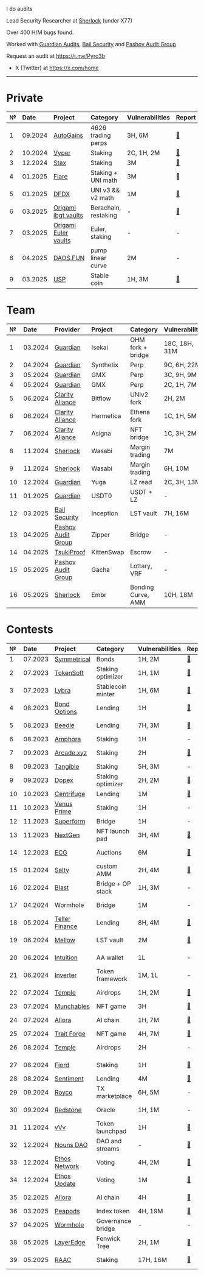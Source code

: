 I do audits

Lead Security Researcher at [Sherlock](https://audits.sherlock.xyz/leaderboards) (under X77)

Over 400 H/M bugs found.

Worked with [Guardian Audits](https://guardianaudits.com/), [Bail Security](https://bailsec.io/) and [Pashov Audit Group](https://www.pashov.net/)

Request an audit at https://t.me/Pyro3b

- X (Twitter) at  https://x.com/home

---

# Private 
| № | Date  | Project |  Category | Vulnerabilities | Report | Language |
|:--|:--|:--|:--|:--|:--|:--|
| 1 | 09.2024 | [AutoGains](https://x.com/auto_gains) | 4626 trading perps | 3H, 6M | [📑](https://github.com/0x3b33/reports/blob/master/Autogains.pdf) | Solidity |
| 2 | 10.2024 | [Vyper](https://www.vyper.win/) | Staking | 2C, 1H, 2M | [📑](https://github.com/0x3b33/reports/blob/master/Vyper.pdf) | Solidity |
| 3 | 12.2024 | [Stax](https://docs.helios-hlx.win/stax) | Staking | 3M | [📑](https://github.com/0x3b33/reports/blob/master/Stax.pdf) | Solidity |
| 4 | 01.2025 | [Flare](https://www.flare.win/) | Staking + UNI math | 3M | 📑 | Solidity |
| 5 | 01.2025 | [DFDX](https://dragonx.win/) | UNI v3 && v2 math | 1M | [📑](https://github.com/0x3b33/reports/blob/master/DFDX.pdf) | Solidity |
| 6 | 03.2025 | [Origami ibgt vaults](https://origami.finance/) | Berachain, restaking | - | [📑](https://github.com/0x3b33/reports/blob/master/Origami.pdf) | Solidity |
| 7 | 03.2025 | [Origami Euler vaults](https://origami.finance/) | Euler, staking | - | - | Solidity |
| 8 | 04.2025 | [DAOS.FUN](https://www.daos.fun/) | pump linear curve | 2M | - | Solana |
| 9 | 03.2025 | [USP](https://pareto.credit/) | Stable coin | 1H, 3M | [📑](https://github.com/0x3b33/reports/blob/master/USP.pdf) | Solidity |


# Team
| № | Date | Provider | Project |  Category | Vulnerabilities | Report | Language |
|:--|:--|:--|:--|:--|:--|:--|:--|
| 1 | 03.2024 | [Guardian](https://guardianaudits.com/) | Isekai | OHM fork + bridge| 18C, 18H, 31M | - | Solidity |
| 2 | 04.2024 | [Guardian](https://guardianaudits.com/) | Synthetix | Perp | 9C, 6H, 22M | [📑](https://github.com/GuardianAudits/Audits/blob/main/Synthetix/2024-04-18_Synthetix_BFP_Market.pdf) | Solidity |
| 3 | 05.2024 | [Guardian](https://guardianaudits.com/) | GMX | Perp | 3C, 9H, 9M | [📑](https://github.com/GuardianAudits/Audits/blob/main/GMX/2024-06-14_GMX_Updates_1.pdf) | Solidity |
| 4 | 05.2024 | [Guardian](https://guardianaudits.com/) | GMX | Perp | 2C, 1H, 7M | [📑](https://github.com/GuardianAudits/Audits/blob/main/GMX/2024-06-14_GMX_Updates_2.pdf) | Solidity |
| 5 | 06.2024 | [Clarity Aliance](https://x.com/ClarAllianceSTX) | Bitflow | UNIv2 fork | 2H, 2M | [📑](https://github.com/Clarity-Alliance/audits/blob/main/Clarity%20Alliance%20-%20Bitflow.pdf) | Clarity (Stacks) |
| 6 | 06.2024 | [Clarity Aliance](https://x.com/ClarAllianceSTX) | Hermetica | Ethena fork | 1C, 1H, 5M | [📑](https://github.com/Clarity-Alliance/audits/blob/main/Clarity%20Alliance%20-%20Hermetica.pdf) | Clarity (Stacks) |
| 7 | 06.2024 | [Clarity Aliance](https://x.com/ClarAllianceSTX) | Asigna | NFT bridge | 1C, 3H, 2M | - | Clarity (Stacks) |
| 8 | 11.2024 | [Sherlock](https://audits.sherlock.xyz) | Wasabi | Margin trading | 7M | [📑](https://github.com/sherlock-protocol/sherlock-reports/blob/main/audits/2024.11.28%20-%20Final%20-%20Wasabi%20Audit%20Report.pdf) | Solidity |
| 9 | 11.2024 | [Sherlock](https://audits.sherlock.xyz) | Wasabi | Margin trading | 6H, 10M | - | Solana |
| 10 | 12.2024 | [Guardian](https://guardianaudits.com/) | Yuga | LZ read | 2C, 3H, 13M | - | Solidity |
| 11 | 01.2025 | [Guardian](https://guardianaudits.com/) | USDT0 | USDT + LZ | - | [📑](https://github.com/Everdawn-Labs/usdt0-audit-reports/blob/main/Guardian/USDT0_Arbitrum_Upgrade.pdf) | Solidity |
| 12 | 03.2025 | [Bail Security](https://bailsec.io/) | Inception | LST vault | 7H, 16M | - | Solidity |
| 13 | 04.2025 | [Pashov Audit Group](https://www.pashov.net/) | Zipper | Bridge | - | - | Solidity |
| 14 | 04.2025 | [TsukiProof](https://tsukiproof.com/) | KittenSwap | Escrow | - | - | Solidity |
| 15 | 05.2025 | [Pashov Audit Group](https://www.pashov.net/) | Gacha | Lottary, VRF | - | - | Solidity |
| 16 | 05.2025 | [Sherlock](https://audits.sherlock.xyz) | Embr | Bonding Curve, AMM | 10H, 18M | - | Solidity |


# Contests 
| № | Date | Project | Category | Vulnerabilities | Report  | Language | Rank |
|:--|:--|:--|:--|:--|:--|:--|:--|
| 1 | 07.2023 | [Symmetrical](https://audits.sherlock.xyz/contests/85)| Bonds |  1H, 2M | [📑](https://github.com/0x3b33/portfolio/tree/master/sherlock/2023-06-symmetrical/report.md) | Solidity | - |
| 2 | 07.2023 | [TokenSoft](https://audits.sherlock.xyz/contests/100) | Staking optimizer | 1H, 1M | [📑](https://github.com/0x3b33/portfolio/tree/master/sherlock/2023-06-tokensoft/report.md) | Solidity | - |
| 3 | 07.2023 | [Lybra](https://code4rena.com/contests/2023-06-lybra-finance#top) | Stablecoin minter | 1H, 6M | [📑](https://github.com/0x3b33/portfolio/blob/master/c4/2023-06-lybra/report.md) | Solidity | Top 5 |
| 4 | 08.2023 | [Bond Options](https://audits.sherlock.xyz/contests/99) | Lending | 1H | [📑](https://github.com/0x3b33/portfolio/blob/master/sherlock/2023-06-bond/report.md) | Solidity | - |
| 5 | 08.2023 | [Beedle](https://www.codehawks.com/contests/clkbo1fa20009jr08nyyf9wbx) | Lending | 7H, 3M | [📑](https://github.com/0x3b33/portfolio/blob/master/codeHawks/2023-07-beedles/report.md) | Solidity | Top 5 |
| 6 | 08.2023 | [Amphora](https://code4rena.com/contests/2023-07-amphora-protocol#top) | Staking | 1H | - | Solidity | - |
| 7 | 09.2023 | [Arcade.xyz](https://code4rena.com/contests/2023-07-arcadexyz#top) |  Staking | 2H | [📑](https://github.com/0x3b33/portfolio/blob/master/c4/2023-07-arcade/report.md)| Solidity |  Top 5 |
| 8 | 09.2023 | [Tangible](https://code4rena.com/contests/2023-08-tangible-caviar#top) | Staking | 5H, 3M | - | Solidity | - |
| 9 | 09.2023 | [Dopex](https://code4rena.com/contests/2023-08-dopex#top) | Staking optimizer | 2H, 2M | [📑](https://github.com/0x3b33/portfolio/blob/master/c4/2023-08-dopex/report.md) | Solidity | - |
| 10 | 10.2023 | [Centrifuge](https://code4rena.com/contests/2023-09-centrifuge#top) | Lending | 1M | [📑](https://github.com/0x3b33/portfolio/blob/master/c4/2023-09-centrifuge/report.md) | Solidity |  Top3 |
| 11 | 10.2023 | [Venus Prime](https://code4rena.com/contests/2023-09-venus-prime#top) | Staking |1H | - | Solidity | - |
| 12 | 11.2023 | [Superform](https://cantina.xyz/competitions/2cd0b038-3e32-4db6-b488-0f85b6f0e49f) | Bridge | 1H | - | Solidity | - |
| 13 | 11.2023 | [NextGen](https://code4rena.com/audits/2023-10-nextgen#top) | NFT launch pad | 3H, 4M | [📑](https://github.com/0x3b33/portfolio/blob/master/c4/2023-10-nextgen/report.md) | Solidity | 1st |
| 14 | 12.2023 | [ECG](https://code4rena.com/audits/2023-12-ethereum-credit-guild#top) | Auctions | 6M | [📑](https://github.com/0x3b33/portfolio/blob/master/c4/2023-12-ecg/report.md) | Solidity | Top 10 |
| 15 | 01.2024 | [Salty](https://code4rena.com/audits/2024-01-saltyio#top) | custom AMM | 2H, 4M | [📑](https://code4rena.com/reports/2024-01-salty) | Solidity | - |
| 16 | 02.2024 | [Blast](https://cantina.xyz/competitions/c90131b4-5c7c-4ebc-a1f3-8002d219bfe0) | Bridge + OP stack | 1H, 3M | - | Go (OP stack) | - | 
| 17 | 04.2024 | Wormhole | Bridge |  1M | - | Solidity | Top 5 | 
| 18 | 05.2024 | [Teller Finance](https://audits.sherlock.xyz/contests/295) | Lending |  8H, 4M | [📑](https://audits.sherlock.xyz/contests/295/report) | Solidity | Top 10 |
| 19 | 06.2024 | [Mellow](https://audits.sherlock.xyz/contests/423) | LST vault | 2M | [📑](https://audits.sherlock.xyz/contests/423/report) | Solidity | Top 5 |
| 20 | 06.2024 | [Intuition](https://app.hats.finance/audit-competitions/intuition-0x538dbadc50cc87b281cd655f1edbc6ebda02a66a/leaderboard) | AA wallet |  1L | - | Rust | Top 3 |
| 21 | 06.2024 | [Inverter](https://app.hats.finance/audit-competitions/inverter-network-0xe47e52c4fea05e555920f1dcdcc6fb8eca103eeb/leaderboard) | Token framework |  1M, 1L | - | Solidity | Top 10 |
| 22 | 07.2024 | [Temple](https://codehawks.cyfrin.io/c/clxyjvjkg0007isl3p290etog) | Airdrops | 1H, 2M | [📑](https://codehawks.cyfrin.io/c/clxyjvjkg0007isl3p290etog/results?lt=contest&page=1&sc=reward&sj=reward&t=leaderboard) | Solidity | Top 3 |
| 23 | 07.2024 | [Munchables](https://code4rena.com/audits/2024-07-munchables#top) | NFT game | 3H | [📑](https://code4rena.com/reports/2024-07-munchables) | Solidity | - |
| 24 | 07.2024 |  [Allora](https://audits.sherlock.xyz/contests/454) | AI chain | 1H, 7M | [📑](https://audits.sherlock.xyz/contests/454/report) | Go (Cosmos) | Top 5 |
| 25 | 07.2024 | [Trait Forge](https://code4rena.com/audits/2024-07-traitforge) | NFT game | 4H, 7M | [📑](https://code4rena.com/reports/2024-07-traitforge) | Solidity | - |
| 26 | 08.2024 | [Temple](https://codehawks.cyfrin.io/c/clxyjvjkg0007isl3p290etog) | Airdrops | 2H | - | Solidity | Top 5 |
| 27 | 08.2024 | [Fjord](https://codehawks.cyfrin.io/c/2024-08-fjord) | Staking | 1H | [📑](https://codehawks.cyfrin.io/c/2024-08-fjord/results?lt=contest&sc=reward&sj=reward&page=1&t=report) | Solidity | Top 10 |
| 28 | 08.2024 | [Sentiment](https://audits.sherlock.xyz/contests/349) | Lending | 4M | [📑](https://audits.sherlock.xyz/contests/349/report) | Solidity | - |
| 29 | 09.2024 | [Royco](https://cantina.xyz/competitions/fadb5a8f-e39c-4a6b-89f6-a03858bb8602) | TX marketplace | 6H, 5M | - | Solidity | Top 3 |
| 30 | 09.2024 | [Redstone](https://cantina.xyz/competitions/8337db39-e04e-470d-8090-0cfb9a7ec2dd) | Oracle | 1H, 1M | - | Sway (Fuel) | Top 10 |
| 31 | 11.2024 | [vVv](https://audits.sherlock.xyz/contests/647?filter=questions) | Token launchpad | 1H | [📑](https://audits.sherlock.xyz/contests/647/report) | Solidity | 1st |
| 32 | 12.2024 | [Nouns DAO](https://audits.sherlock.xyz/contests/688?filter=questions) | DAO and streams | - | [📑](https://audits.sherlock.xyz/contests/688/report) | Solidity | Top 5 |
| 33 | 12.2024 | [Ethos Network](https://audits.sherlock.xyz/contests/675?filter=questions) | Voting | 4H, 2M | [📑](https://audits.sherlock.xyz/contests/675/report) | Solidity | 1st |
| 34 | 12.2024 | [Ethos Update](https://audits.sherlock.xyz/contests/735?filter=results) | Voting | 1M | [📑](https://audits.sherlock.xyz/contests/735/report) | Solidity | 2nd |
| 35 | 02.2025 | [Allora](https://audits.sherlock.xyz/contests/728) | AI chain | 4H | [📑](https://audits.sherlock.xyz/contests/728/report) | go (Cosmos) | Top 10 |
| 36 | 03.2025 | [Peapods](https://audits.sherlock.xyz/contests/749) | Index token | 4H, 19M | [📑](https://audits.sherlock.xyz/contests/748/report) | Solidity | 2nd |
| 37 | 04.2025 | [Wormhole](https://audits.sherlock.xyz/contests/845) | Governance bridge | - | - | Solana | - |
| 38 | 05.2025 | [LayerEdge](https://audits.sherlock.xyz/contests/952) | Fenwick Tree | 2H, 1M | [📑](https://audits.sherlock.xyz/contests/952/report) | Solidity | 1st |
| 39 | 05.2025 | [RAAC](https://codehawks.cyfrin.io/c/2025-02-raac) | Staking | 17H, 16M | [📑](https://codehawks.cyfrin.io/c/2025-02-raac/results?lt=contest&page=1&sc=reward&sj=reward&t=report) | Solidity | Top 10 |
